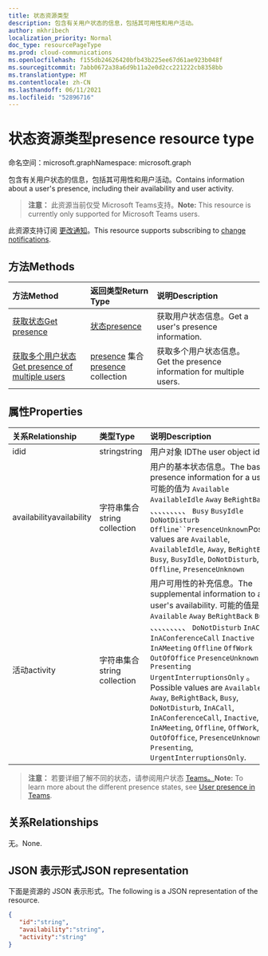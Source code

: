 ```yaml
---
title: 状态资源类型
description: 包含有关用户状态的信息，包括其可用性和用户活动。
author: mkhribech
localization_priority: Normal
doc_type: resourcePageType
ms.prod: cloud-communications
ms.openlocfilehash: f155db24626420bfb43b225ee67d61ae923b048f
ms.sourcegitcommit: 7abb0672a38a6d9b11a2e0d2cc221222cb8358bb
ms.translationtype: MT
ms.contentlocale: zh-CN
ms.lasthandoff: 06/11/2021
ms.locfileid: "52896716"
---
```

# <a name="presence-resource-type"></a><span data-ttu-id="eafb8-103">状态资源类型</span><span class="sxs-lookup"><span data-stu-id="eafb8-103">presence resource type</span></span>

<span data-ttu-id="eafb8-104">命名空间：microsoft.graph</span><span class="sxs-lookup"><span data-stu-id="eafb8-104">Namespace: microsoft.graph</span></span>

<span data-ttu-id="eafb8-105">包含有关用户状态的信息，包括其可用性和用户活动。</span><span class="sxs-lookup"><span data-stu-id="eafb8-105">Contains information about a user's presence, including their availability and user activity.</span></span>

> <span data-ttu-id="eafb8-106">**注意：** 此资源当前仅受 Microsoft Teams支持。</span><span class="sxs-lookup"><span data-stu-id="eafb8-106">**Note:** This resource is currently only supported for Microsoft Teams users.</span></span>

<span data-ttu-id="eafb8-107">此资源支持订阅 [更改通知](/graph/webhooks)。</span><span class="sxs-lookup"><span data-stu-id="eafb8-107">This resource supports subscribing to [change notifications](/graph/webhooks).</span></span>

## <a name="methods"></a><span data-ttu-id="eafb8-108">方法</span><span class="sxs-lookup"><span data-stu-id="eafb8-108">Methods</span></span>

| <span data-ttu-id="eafb8-109">方法</span><span class="sxs-lookup"><span data-stu-id="eafb8-109">Method</span></span>                                                            | <span data-ttu-id="eafb8-110">返回类型</span><span class="sxs-lookup"><span data-stu-id="eafb8-110">Return Type</span></span>                                       | <span data-ttu-id="eafb8-111">说明</span><span class="sxs-lookup"><span data-stu-id="eafb8-111">Description</span></span>                                  |
|:------------------------------------------------------------------|:--------------------------------------------------|:---------------------------------------------|
| [<span data-ttu-id="eafb8-112">获取状态</span><span class="sxs-lookup"><span data-stu-id="eafb8-112">Get presence</span></span>](../api/presence-get.md)     | [<span data-ttu-id="eafb8-113">状态</span><span class="sxs-lookup"><span data-stu-id="eafb8-113">presence</span></span>](../resources/presence.md)     | <span data-ttu-id="eafb8-114">获取用户状态信息。</span><span class="sxs-lookup"><span data-stu-id="eafb8-114">Get a user's presence information.</span></span>
| [<span data-ttu-id="eafb8-115">获取多个用户状态</span><span class="sxs-lookup"><span data-stu-id="eafb8-115">Get presence of multiple users</span></span>](../api/cloudcommunications-getpresencesbyuserid.md)    |  <span data-ttu-id="eafb8-116">[presence](../resources/presence.md) 集合</span><span class="sxs-lookup"><span data-stu-id="eafb8-116">[presence](../resources/presence.md) collection</span></span>     |  <span data-ttu-id="eafb8-117">获取多个用户状态信息。</span><span class="sxs-lookup"><span data-stu-id="eafb8-117">Get the presence information for multiple users.</span></span>      |


## <a name="properties"></a><span data-ttu-id="eafb8-118">属性</span><span class="sxs-lookup"><span data-stu-id="eafb8-118">Properties</span></span>

| <span data-ttu-id="eafb8-119">关系</span><span class="sxs-lookup"><span data-stu-id="eafb8-119">Relationship</span></span>        | <span data-ttu-id="eafb8-120">类型</span><span class="sxs-lookup"><span data-stu-id="eafb8-120">Type</span></span>                                                 | <span data-ttu-id="eafb8-121">说明</span><span class="sxs-lookup"><span data-stu-id="eafb8-121">Description</span></span>                                                         |
|:--------------------|:-----------------------------------------------------|:--------------------------------------------------------------------|
|<span data-ttu-id="eafb8-122">id</span><span class="sxs-lookup"><span data-stu-id="eafb8-122">id</span></span>    |  <span data-ttu-id="eafb8-123">string</span><span class="sxs-lookup"><span data-stu-id="eafb8-123">string</span></span>     |  <span data-ttu-id="eafb8-124">用户对象 ID</span><span class="sxs-lookup"><span data-stu-id="eafb8-124">The user object id</span></span>   |
|<span data-ttu-id="eafb8-125">availability</span><span class="sxs-lookup"><span data-stu-id="eafb8-125">availability</span></span>    |  <span data-ttu-id="eafb8-126">字符串集合</span><span class="sxs-lookup"><span data-stu-id="eafb8-126">string collection</span></span>   |   <span data-ttu-id="eafb8-127">用户的基本状态信息。</span><span class="sxs-lookup"><span data-stu-id="eafb8-127">The base presence information for a user.</span></span> <span data-ttu-id="eafb8-128">可能的值为 `Available` `AvailableIdle` `Away` `BeRightBack` 、、、、、、、、、 `Busy` `BusyIdle` `DoNotDisturb` `Offline``PresenceUnknown`</span><span class="sxs-lookup"><span data-stu-id="eafb8-128">Possible values are `Available`, `AvailableIdle`,  `Away`, `BeRightBack`, `Busy`, `BusyIdle`, `DoNotDisturb`, `Offline`, `PresenceUnknown`</span></span>  |
|<span data-ttu-id="eafb8-129">活动</span><span class="sxs-lookup"><span data-stu-id="eafb8-129">activity</span></span>    |  <span data-ttu-id="eafb8-130">字符串集合</span><span class="sxs-lookup"><span data-stu-id="eafb8-130">string collection</span></span>      |    <span data-ttu-id="eafb8-131">用户可用性的补充信息。</span><span class="sxs-lookup"><span data-stu-id="eafb8-131">The supplemental information to a user's availability.</span></span> <span data-ttu-id="eafb8-132">可能的值是 `Available` `Away` `BeRightBack` `Busy` 、、、、、、、、、 `DoNotDisturb` `InACall` `InAConferenceCall` `Inactive` `InAMeeting` `Offline` `OffWork` `OutOfOffice` `PresenceUnknown` `Presenting` `UrgentInterruptionsOnly` 。</span><span class="sxs-lookup"><span data-stu-id="eafb8-132">Possible values are `Available`, `Away`, `BeRightBack`, `Busy`, `DoNotDisturb`, `InACall`, `InAConferenceCall`, `Inactive`, `InAMeeting`, `Offline`, `OffWork`, `OutOfOffice`, `PresenceUnknown`, `Presenting`, `UrgentInterruptionsOnly`.</span></span>       |

><span data-ttu-id="eafb8-133">**注意：** 若要详细了解不同的状态，请参阅用户状态 [Teams。](/microsoftteams/presence-admins)</span><span class="sxs-lookup"><span data-stu-id="eafb8-133">**Note:** To learn more about the different presence states, see [User presence in Teams](/microsoftteams/presence-admins).</span></span> 

## <a name="relationships"></a><span data-ttu-id="eafb8-134">关系</span><span class="sxs-lookup"><span data-stu-id="eafb8-134">Relationships</span></span>

<span data-ttu-id="eafb8-135">无。</span><span class="sxs-lookup"><span data-stu-id="eafb8-135">None.</span></span>

## <a name="json-representation"></a><span data-ttu-id="eafb8-136">JSON 表示形式</span><span class="sxs-lookup"><span data-stu-id="eafb8-136">JSON representation</span></span>

<span data-ttu-id="eafb8-137">下面是资源的 JSON 表示形式。</span><span class="sxs-lookup"><span data-stu-id="eafb8-137">The following is a JSON representation of the resource.</span></span>

<!-- {
  "blockType": "resource",
  "optionalProperties": [
  ],
  "@odata.type": "microsoft.graph.presence"
}-->
```json
{
   "id":"string",
   "availability":"string",
   "activity":"string"
}
```
